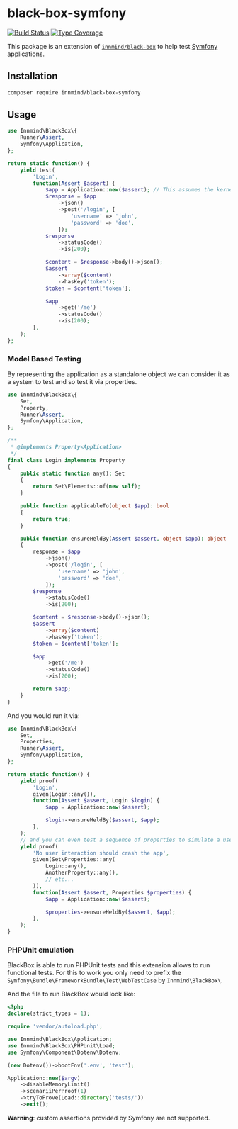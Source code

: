 # black-box-symfony

[![Build Status](https://github.com/innmind/black-box-symfony/workflows/CI/badge.svg?branch=main)](https://github.com/innmind/black-box-symfony/actions?query=workflow%3ACI)
[![Type Coverage](https://shepherd.dev/github/innmind/black-box-symfony/coverage.svg)](https://shepherd.dev/github/innmind/black-box-symfony)

This package is an extension of [`innmind/black-box`](https://packagist.org/packages/innmind/black-box) to help test [Symfony](https://symfony.com) applications.

## Installation

```sh
composer require innmind/black-box-symfony
```

## Usage

```php
use Innmind\BlackBox\{
    Runner\Assert,
    Symfony\Application,
};

return static function() {
    yield test(
        'Login',
        function(Assert $assert) {
            $app = Application::new($assert); // This assumes the kernel class is 'App\Kernel'
            $response = $app
                ->json()
                ->post('/login', [
                    'username' => 'john',
                    'password' => 'doe',
                ]);
            $response
                ->statusCode()
                ->is(200);

            $content = $response->body()->json();
            $assert
                ->array($content)
                ->hasKey('token');
            $token = $content['token'];

            $app
                ->get('/me')
                ->statusCode()
                ->is(200);
        },
    );
};
```

### Model Based Testing

By representing the application as a standalone object we can consider it as a system to test and so test it via properties.

```php
use Innmind\BlackBox\{
    Set,
    Property,
    Runner\Assert,
    Symfony\Application,
};

/**
 * @implements Property<Application>
 */
final class Login implements Property
{
    public static function any(): Set
    {
        return Set\Elements::of(new self);
    }

    public function applicableTo(object $app): bool
    {
        return true;
    }

    public function ensureHeldBy(Assert $assert, object $app): object
    {
        response = $app
            ->json()
            ->post('/login', [
                'username' => 'john',
                'password' => 'doe',
            ]);
        $response
            ->statusCode()
            ->is(200);

        $content = $response->body()->json();
        $assert
            ->array($content)
            ->hasKey('token');
        $token = $content['token'];

        $app
            ->get('/me')
            ->statusCode()
            ->is(200);

        return $app;
    }
}
```

And you would run it via:

```php
use Innmind\BlackBox\{
    Set,
    Properties,
    Runner\Assert,
    Symfony\Application,
};

return static function() {
    yield proof(
        'Login',
        given(Login::any()),
        function(Assert $assert, Login $login) {
            $app = Application::new($assert);

            $login->ensureHeldBy($assert, $app);
        },
    );
    // and you can even test a sequence of properties to simulate a user actions
    yield proof(
        'No user interaction should crash the app',
        given(Set\Properties::any(
            Login::any(),
            AnotherProperty::any(),
            // etc...
        )),
        function(Assert $assert, Properties $properties) {
            $app = Application::new($assert);

            $properties->ensureHeldBy($assert, $app);
        },
    );
}
```

### PHPUnit emulation

BlackBox is able to run PHPUnit tests and this extension allows to run functional tests. For this to work you only need to prefix the `Symfony\Bundle\FrameworkBundle\Test\WebTestCase` by `Innmind\BlackBox\`.

And the file to run BlackBox would look like:

```php
<?php
declare(strict_types = 1);

require 'vendor/autoload.php';

use Innmind\BlackBox\Application;
use Innmind\BlackBox\PHPUnit\Load;
use Symfony\Component\Dotenv\Dotenv;

(new Dotenv())->bootEnv('.env', 'test');

Application::new($argv)
    ->disableMemoryLimit()
    ->scenariiPerProof(1)
    ->tryToProve(Load::directory('tests/'))
    ->exit();
```

**Warning**: custom assertions provided by Symfony are not supported.
